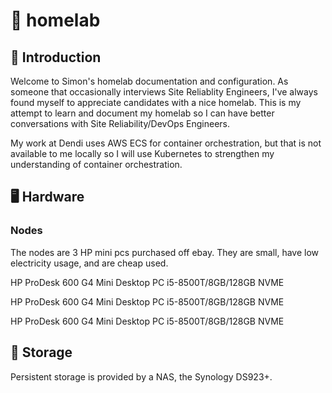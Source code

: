 # 🏡 homelab

## 👋 Introduction
Welcome to Simon's homelab documentation and configuration.
As someone that occasionally interviews Site Reliablity Engineers, I've always found myself to appreciate candidates with a nice homelab.
This is my attempt to learn and document my homelab so I can have better conversations with Site Reliability/DevOps Engineers. 

My work at Dendi uses AWS ECS for container orchestration, but that is not available to me locally so I will use Kubernetes to strengthen my understanding of container orchestration.

## 🖥️ Hardware

### Nodes

The nodes are 3 HP mini pcs purchased off ebay. They are small, have low electricity usage, and are cheap used.

HP ProDesk 600 G4 Mini Desktop PC i5-8500T/8GB/128GB NVME

HP ProDesk 600 G4 Mini Desktop PC i5-8500T/8GB/128GB NVME

HP ProDesk 600 G4 Mini Desktop PC i5-8500T/8GB/128GB NVME

## 💽 Storage

Persistent storage is provided by a NAS, the Synology DS923+.

